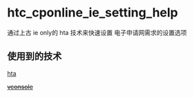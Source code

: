 # htc_cponline_ie_setting_help

通过上古 ie only的 hta 技术来快速设置 电子申请网需求的设置选项

## 使用到的技术

[hta](https://docs.microsoft.com/zh-cn/previous-versions/ms536496(v=vs.85)) 

[~~vconsole~~](https://github.com/Tencent/vConsole "fetcch 不兼容ie系列")
